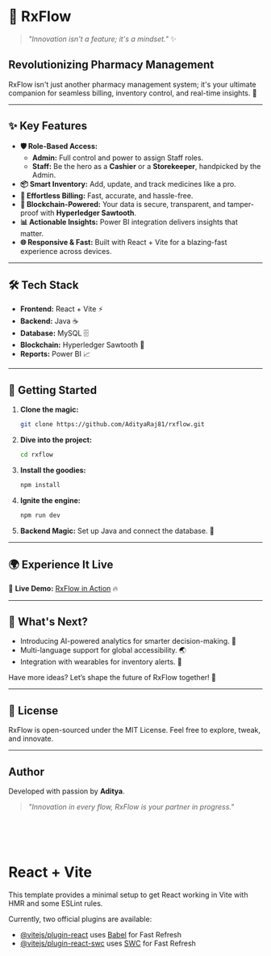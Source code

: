 # 🚀 RxFlow
> _"Innovation isn't a feature; it's a mindset."_ ✨


## Revolutionizing Pharmacy Management

RxFlow isn't just another pharmacy management system; it's your ultimate companion for seamless billing, inventory control, and real-time insights. 🌟

---

## ✨ Key Features
- **🛡️ Role-Based Access:**
  - **Admin:** Full control and power to assign Staff roles.
  - **Staff:** Be the hero as a **Cashier** or a **Storekeeper**, handpicked by the Admin.
- **📦 Smart Inventory:** Add, update, and track medicines like a pro.
- **💸 Effortless Billing:** Fast, accurate, and hassle-free.
- **🔗 Blockchain-Powered:** Your data is secure, transparent, and tamper-proof with **Hyperledger Sawtooth**.
- **📊 Actionable Insights:** Power BI integration delivers insights that matter.
- **🌐 Responsive & Fast:** Built with React + Vite for a blazing-fast experience across devices.

---

## 🛠️ Tech Stack
- **Frontend:** React + Vite ⚡
- **Backend:** Java ☕
- **Database:** MySQL 🗄️
- **Blockchain:** Hyperledger Sawtooth 🔐
- **Reports:** Power BI 📈

---

## 🚀 Getting Started

1. **Clone the magic:**
   ```bash
   git clone https://github.com/AdityaRaj81/rxflow.git
   ```
2. **Dive into the project:**
   ```bash
   cd rxflow
   ```
3. **Install the goodies:**
   ```bash
   npm install
   ```
4. **Ignite the engine:**
   ```bash
   npm run dev
   ```
5. **Backend Magic:** Set up Java and connect the database. 💾

---

## 🌍 Experience It Live
🚀 **Live Demo:** [RxFlow in Action](https://rxflow.vercel.app) 🔥

---

## 🔮 What's Next?
- Introducing AI-powered analytics for smarter decision-making. 🤖
- Multi-language support for global accessibility. 🌏
- Integration with wearables for inventory alerts. 📱

Have more ideas? Let’s shape the future of RxFlow together! 🤝

---

## 📝 License
RxFlow is open-sourced under the MIT License. Feel free to explore, tweak, and innovate.

---






## Author
Developed with passion by **Aditya**.

> _"Innovation in every flow, RxFlow is your partner in progress."_



<br><br></br>







# React + Vite

This template provides a minimal setup to get React working in Vite with HMR and some ESLint rules.

Currently, two official plugins are available:

- [@vitejs/plugin-react](https://github.com/vitejs/vite-plugin-react/blob/main/packages/plugin-react/README.md) uses [Babel](https://babeljs.io/) for Fast Refresh
- [@vitejs/plugin-react-swc](https://github.com/vitejs/vite-plugin-react-swc) uses [SWC](https://swc.rs/) for Fast Refresh
